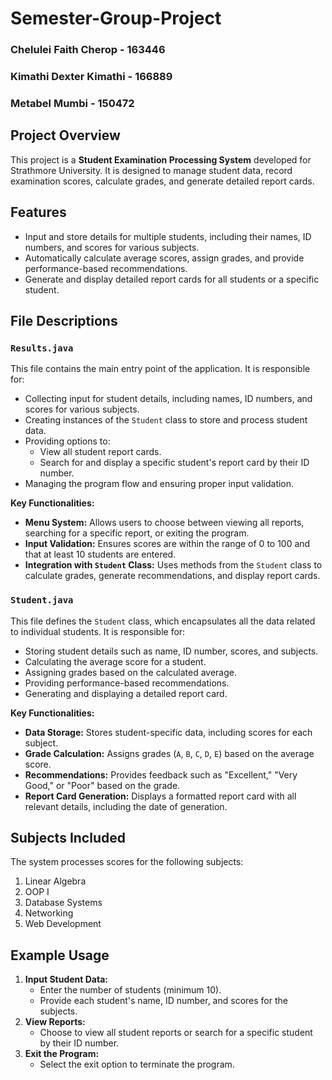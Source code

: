 # Semester-Group-Project

### Chelulei Faith Cherop - 163446
### Kimathi Dexter Kimathi - 166889
### Metabel Mumbi - 150472

## Project Overview
This project is a **Student Examination Processing System** developed for Strathmore University. It is designed to manage student data, record examination scores, calculate grades, and generate detailed report cards. 

## Features
- Input and store details for multiple students, including their names, ID numbers, and scores for various subjects.
- Automatically calculate average scores, assign grades, and provide performance-based recommendations.
- Generate and display detailed report cards for all students or a specific student.

## File Descriptions

### `Results.java`
This file contains the main entry point of the application. It is responsible for:
- Collecting input for student details, including names, ID numbers, and scores for various subjects.
- Creating instances of the `Student` class to store and process student data.
- Providing options to:
  - View all student report cards.
  - Search for and display a specific student's report card by their ID number.
- Managing the program flow and ensuring proper input validation.

**Key Functionalities:**
- **Menu System:** Allows users to choose between viewing all reports, searching for a specific report, or exiting the program.
- **Input Validation:** Ensures scores are within the range of 0 to 100 and that at least 10 students are entered.
- **Integration with `Student` Class:** Uses methods from the `Student` class to calculate grades, generate recommendations, and display report cards.

### `Student.java`
This file defines the `Student` class, which encapsulates all the data related to individual students. It is responsible for:
- Storing student details such as name, ID number, scores, and subjects.
- Calculating the average score for a student.
- Assigning grades based on the calculated average.
- Providing performance-based recommendations.
- Generating and displaying a detailed report card.

**Key Functionalities:**
- **Data Storage:** Stores student-specific data, including scores for each subject.
- **Grade Calculation:** Assigns grades (`A`, `B`, `C`, `D`, `E`) based on the average score.
- **Recommendations:** Provides feedback such as "Excellent," "Very Good," or "Poor" based on the grade.
- **Report Card Generation:** Displays a formatted report card with all relevant details, including the date of generation.

## Subjects Included
The system processes scores for the following subjects:
1. Linear Algebra
2. OOP I
3. Database Systems
4. Networking
5. Web Development

## Example Usage
1. **Input Student Data:**
   - Enter the number of students (minimum 10).
   - Provide each student's name, ID number, and scores for the subjects.
2. **View Reports:**
   - Choose to view all student reports or search for a specific student by their ID number.
3. **Exit the Program:**
   - Select the exit option to terminate the program.